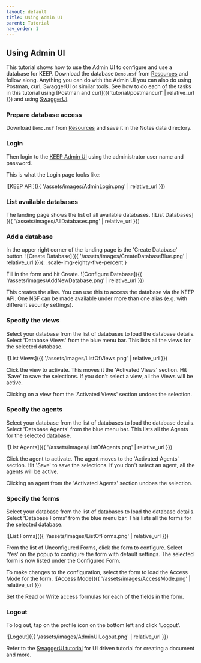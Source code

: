 ```yaml
---
layout: default
title: Using Admin UI
parent: Tutorial
nav_order: 1
---
```


## Using Admin UI

This tutorial shows how to use the Admin UI to configure and use a database for KEEP. Download the database `Demo.nsf` from [Resources](../../references/downloads) and follow along. Anything you can do with the Admin UI you can also do using Postman, curl, SwaggerUI or similar tools. See how to do each of the tasks in this tutorial using [Postman and curl]({{'tutorial/postmancurl' | relative_url }}) and using [SwaggerUI](../swagger).

### Prepare database access

Download `Demo.nsf` from [Resources](../../references/downloads) and save it in the Notes data directory. 

### Login

Then login to the [KEEP Admin UI](http://localhost:8880/admin/ui) using the administrator user name and password.

This is what the Login page looks like:

![KEEP API]({{ '/assets/images/AdminLogin.png' | relative_url }})

### List available databases
The landing page shows the list of all available databases.
![List Databases]({{ '/assets/images/AllDatabases.png' | relative_url }})

### Add a database

In the upper right corner of the landing page is the 'Create Database' button.
![Create Database]({{ '/assets/images/CreateDatabaseBlue.png' | relative_url }}){: .scale-img-eighty-five-percent }

Fill in the form and hit Create.
![Configure Database]({{ '/assets/images/AddNewDatabase.png' | relative_url }})

This creates the alias. You can use this to access the database via the KEEP API. One NSF can be made available under more than one alias (e.g. with different security settings).

### Specify the views

Select your database from the list of databases to load the database details. Select 'Database Views' from the blue menu bar. This lists all the views for the selected database.

![List Views]({{ '/assets/images/ListOfViews.png' | relative_url }})

Click the view to activate. This moves it the 'Activated Views' section. Hit 'Save' to save the selections. If you don't select a view, all the Views will be active.

Clicking on a view from the 'Activated Views' section undoes the selection.

### Specify the agents

Select your database from the list of databases to load the database details. Select 'Database Agents' from the blue menu bar. This lists all the Agents for the selected database.

![List Agents]({{ '/assets/images/ListOfAgents.png' | relative_url }})

Click the agent to activate. The agent moves to the 'Activated Agents' section. Hit 'Save' to save the selections. If you don't select an agent, all the agents will be active.

Clicking an agent from the 'Activated Agents' section undoes the selection.

### Specify the forms

Select your database from the list of databases to load the database details. Select 'Database Forms' from the blue menu bar. This lists all the forms for the selected database.

![List Forms]({{ '/assets/images/ListOfForms.png' | relative_url }})

From the list of Unconfigured Forms, click the form to configure. Select 'Yes' on the popup to configure the form with default settings. The selected form is now listed under the Configured Form.

To make changes to the configuration, select the form to load the Access Mode for the form.
![Access Mode]({{ '/assets/images/AccessMode.png' | relative_url }})

Set the Read or Write access formulas for each of the fields in the form.

### Logout
To log out, tap on the profile icon on the bottom left and click 'Logout'.

![Logout]({{ '/assets/images/AdminUILogout.png' | relative_url }})

Refer to the [SwaggerUI tutorial](swagger.md) for UI driven tutorial for creating a document and more.
